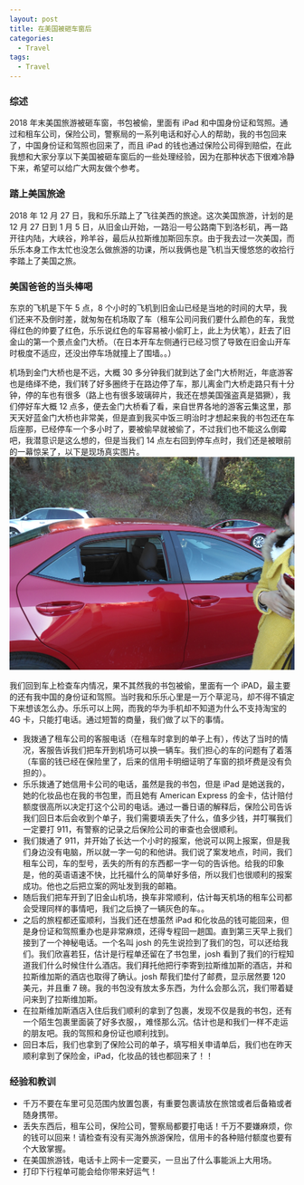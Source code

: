 ```yaml
---
layout: post
title: 在美国被砸车窗后
categories:
  - Travel
tags:
  - Travel
---
```


### 综述

2018 年末美国旅游被砸车窗，书包被偷，里面有 iPad 和中国身份证和驾照。通过和租车公司，保险公司，警察局的一系列电话和好心人的帮助，我的书包回来了，中国身份证和驾照也回来了，而且 iPad 的钱也通过保险公司得到赔偿，在此我想和大家分享以下美国被砸车窗后的一些处理经验，因为在那种状态下很难冷静下来，希望可以给广大网友做个参考。

### 踏上美国旅途

2018 年 12 月 27 日，我和乐乐踏上了飞往美西的旅途。这次美国旅游，计划的是 12 月 27 日到 1 月 5 日，从旧金山开始，一路沿一号公路南下到洛杉矶，再一路开往内陆，大峡谷，羚羊谷，最后从拉斯维加斯回东京。由于我去过一次美国，而乐乐本身工作太忙也没怎么做旅游的功课，所以我俩也是飞机当天慢悠悠的收拾行李踏上了美国之旅。

### 美国爸爸的当头棒喝

东京的飞机是下午 5 点，8 个小时的飞机到旧金山已经是当地的时间的大早，我们还来不及倒时差，就匆匆在机场取了车（租车公司问我们要什么颜色的车，我觉得红色的帅要了红色，乐乐说红色的车容易被小偷盯上，此上为伏笔），赶去了旧金山的第一个景点金门大桥。（在日本开车左侧通行已经习惯了导致在旧金山开车时极度不适应，还没出停车场就撞上了围墙。。）

机场到金门大桥也是不远，大概 30 多分钟我们就到达了金门大桥附近，年底游客也是络绎不绝，我们转了好多圈终于在路边停了车，那儿离金门大桥走路只有十分钟，停的车也有很多（路上也有很多玻璃碎片，我还在想美国强盗真是猖獗），我们停好车大概 12 点多，便去金门大桥看了看，来自世界各地的游客云集这里，那天天好蓝金门大桥也非常美，但是直到我买中饭三明治时才想起来我的书包还在车后座那，已经停车一个多小时了，要被偷早就被偷了，不过我们也不能这么倒霉吧，我潜意识是这么想的，但是当我们 14 点左右回到停车点时，我们还是被眼前的一幕惊呆了，以下是现场真实图片。
![IMG_20181227_135859.jpg](https://github.com/frankwuyue/frankwuyue.github.com/blob/master/photos/IMG_20181227_135859.jpg)

我们回到车上检查车内情况，果不其然我的书包被偷，里面有一个 iPAD，最主要的还有我中国的身份证和驾照。当时我和乐乐心里是一万个草泥马，却不得不镇定下来想该怎么办。乐乐可以上网，而我的华为手机却不知道为什么不支持淘宝的 4G 卡，只能打电话。通过短暂的商量，我们做了以下的事情。

- 我拨通了租车公司的客服电话（在租车时拿到的单子上有），传达了当时的情况，客服告诉我们把车开到机场可以换一辆车。我们担心的车的问题有了着落（车窗的钱已经在保险里了，后来的信用卡明细证明了车窗的损坏费是没有负担的）。
- 乐乐拨通了她信用卡公司的电话，虽然是我的书包，但是 iPad 是她送我的，她的化妆品也在我的书包里，而且她有 American Express 的金卡，估计赔付额度很高所以决定打这个公司的电话。通过一番日语的解释后，保险公司告诉我们回日本后会收到个单子，我们需要填丢失了什么，值多少钱，并叮嘱我们一定要打 911，有警察的记录之后保险公司的审查也会很顺利。
- 我们拨通了 911，并开始了长达一个小时的报案，他说可以网上报案，但是我们身边没有电脑，所以就一字一句的和他讲。我们说了案发地点，时间，我们租车公司，车的型号，丢失的所有的东西都一字一句的告诉他。给我的印象是，他的英语语速不快，比托福什么的简单好多倍，所以我们也很顺利的报案成功。他也之后把立案的网址发到我的邮箱。
- 随后我们把车开到了旧金山机场，换车非常顺利，估计每天机场的租车公司都会受理同样的事情吧，我们之后换了一辆灰色的车。。
- 之后的旅程都还蛮顺利，当我们还在想虽然 iPad 和化妆品的钱可能回来，但是身份证和驾照重办也是非常麻烦，还得专程回一趟国。直到第三天早上我们接到了一个神秘电话。一个名叫 josh 的先生说捡到了我们的包，可以还给我们。我们欣喜若狂，估计是行程单还留在了书包里，josh 看到了我们的行程知道我们什么时候住什么酒店。我们拜托他把行李寄到拉斯维加斯的酒店，并和拉斯维加斯的酒店也取得了确认。josh 帮我们垫付了邮费，显示居然要 120 美元，并且重 7 磅。我的书包没有放太多东西，为什么会那么沉，我们带着疑问来到了拉斯维加斯。
- 在拉斯维加斯酒店入住后我们顺利的拿到了包裹，发现不仅是我的书包，还有一个陌生包裹里面装了好多衣服，，难怪那么沉。估计也是和我们一样不走运的朋友吧。我的驾照和身份证也顺利找到。
- 回日本后，我们也拿到了保险公司的单子，填写相关申请单后，我们也在昨天顺利拿到了保险金，iPad，化妆品的钱也都回来了！！

### 经验和教训

- 千万不要在车里可见范围内放置包裹，有重要包裹请放在旅馆或者后备箱或者随身携带。
- 丢失东西后，租车公司，保险公司，警察局都要打电话！千万不要嫌麻烦，你的钱可以回来！请检查有没有买海外旅游保险，信用卡的各种赔付额度也要有个大致掌握。
- 在美国旅游钱，电话卡上网卡一定要买，一旦出了什么事能派上大用场。
- 打印下行程单可能会给你带来好运气！
